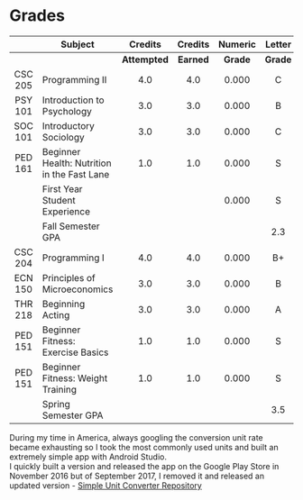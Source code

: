# Grades 
| | Subject | Credits | Credits | Numeric | Letter |
| :--: | --- | :--: | :--: | :--: | :--: |
| |  | __Attempted__ | __Earned__ | __Grade__ | __Grade__ |
| CSC 205 | Programming II | 4.0 | 4.0 | 0.000 | C |
| PSY 101 | Introduction to Psychology | 3.0 | 3.0 | 0.000 | B |
| SOC 101 | Introductory Sociology | 3.0 | 3.0 | 0.000 | C |
| PED 161 | Beginner Health: Nutrition in the Fast Lane | 1.0 | 1.0 | 0.000 | S |
|  | First Year Student Experience |  |  | 0.000 | S |
|  | Fall Semester GPA |  |  |  | 2.3 |
| CSC 204 | Programming I | 4.0 | 4.0 | 0.000 | B+ |
| ECN 150 | Principles of Microeconomics | 3.0 | 3.0 | 0.000 | B |
| THR 218 | Beginning Acting | 3.0 | 3.0 | 0.000 | A |
| PED 151 | Beginner Fitness: Exercise Basics| 1.0 | 1.0 | 0.000 | S |
| PED 151 | Beginner Fitness: Weight Training | 1.0 | 1.0 | 0.000 | S |
|  | Spring Semester GPA |  |  |  | 3.5 |

During my time in America, always googling the conversion unit rate became exhausting so I took the most commonly used units and built an extremely simple app with Android Studio.\
I quickly built a version and released the app on the Google Play Store in November 2016 but of September 2017, I removed it and released an updated version - [Simple Unit Converter Repository](https://github.com/yuchingho/SimpleUnitConverter)
